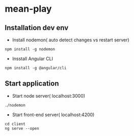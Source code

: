 # mean-play

## Installation dev env
  - Install nodemon( auto detect changes vs restart server)
```shell
npm install -g nodemon
```
  - Insstall Angular CLI
```shell
npm install -g @angular/cli
```

## Start application
  - Start node server( localhost:3000)
```shell
./nodemon
```
  - Start front-end server( localhost:4200)
```shell
cd client
ng serve --open
```